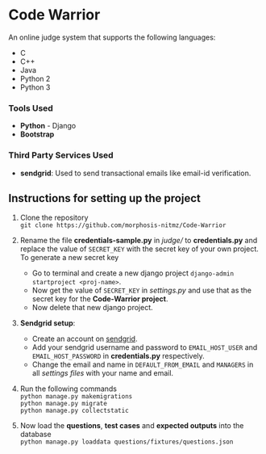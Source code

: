 
# Code Warrior

An online judge system that supports the following languages:  
- C
- C++
- Java
- Python 2
- Python 3


### Tools Used

- **Python** - Django
- **Bootstrap**


### Third Party Services Used

- **sendgrid**: Used to send transactional emails like email-id verification.


## Instructions for setting up the project

1. Clone the repository  
`git clone https://github.com/morphosis-nitmz/Code-Warrior`

2. Rename the file **credentials-sample.py** in *judge/* to **credentials.py** and replace the value of `SECRET_KEY` with the secret key of your own project. To generate a new secret key
	- Go to terminal and create a new django project `django-admin startproject <proj-name>`.
	- Now get the value of `SECRET_KEY` in *settings.py* and use that as the secret key for the **Code-Warrior project**.
	- Now delete that new django project.

3. **Sendgrid setup**:
	- Create an account on [sendgrid](https://sendgrid.com/).
	- Add your sendgrid username and password to `EMAIL_HOST_USER` and `EMAIL_HOST_PASSWORD` in **credentials.py** respectively.
	- Change the email and name in `DEFAULT_FROM_EMAIL` and `MANAGERS` in all *settings files* with your name and email.

4. Run the following commands  
`python manage.py makemigrations`  
`python manage.py migrate`  
`python manage.py collectstatic`

5. Now load the **questions**, **test cases** and **expected outputs** into the database  
`python manage.py loaddata questions/fixtures/questions.json`
